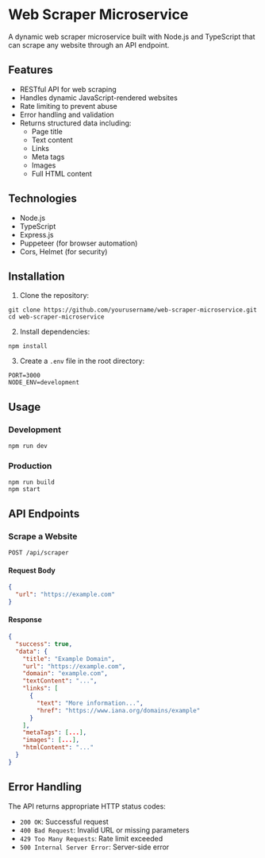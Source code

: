 # Web Scraper Microservice

A dynamic web scraper microservice built with Node.js and TypeScript that can scrape any website through an API endpoint.

## Features

- RESTful API for web scraping
- Handles dynamic JavaScript-rendered websites
- Rate limiting to prevent abuse
- Error handling and validation
- Returns structured data including:
  - Page title
  - Text content
  - Links
  - Meta tags
  - Images
  - Full HTML content

## Technologies

- Node.js
- TypeScript
- Express.js
- Puppeteer (for browser automation)
- Cors, Helmet (for security)

## Installation

1. Clone the repository:

```
git clone https://github.com/yourusername/web-scraper-microservice.git
cd web-scraper-microservice
```

2. Install dependencies:

```
npm install
```

3. Create a `.env` file in the root directory:

```
PORT=3000
NODE_ENV=development
```

## Usage

### Development

```
npm run dev
```

### Production

```
npm run build
npm start
```

## API Endpoints

### Scrape a Website

```
POST /api/scraper
```

#### Request Body

```json
{
  "url": "https://example.com"
}
```

#### Response

```json
{
  "success": true,
  "data": {
    "title": "Example Domain",
    "url": "https://example.com",
    "domain": "example.com",
    "textContent": "...",
    "links": [
      {
        "text": "More information...",
        "href": "https://www.iana.org/domains/example"
      }
    ],
    "metaTags": [...],
    "images": [...],
    "htmlContent": "..."
  }
}
```

## Error Handling

The API returns appropriate HTTP status codes:

- `200 OK`: Successful request
- `400 Bad Request`: Invalid URL or missing parameters
- `429 Too Many Requests`: Rate limit exceeded
- `500 Internal Server Error`: Server-side error
